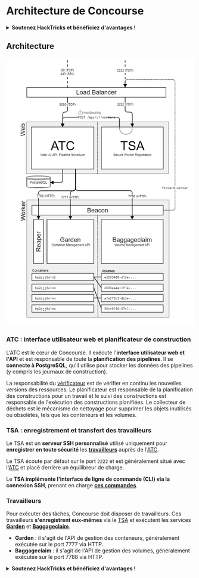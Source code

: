 # Architecture de Concourse

<details>

<summary><strong>Soutenez HackTricks et bénéficiez d'avantages !</strong></summary>

* Si vous souhaitez voir votre **entreprise annoncée dans HackTricks** ou si vous souhaitez accéder à la **dernière version de PEASS ou télécharger HackTricks en PDF**, consultez les [**PLANS D'ABONNEMENT**](https://github.com/sponsors/carlospolop) !
* Obtenez le [**swag officiel PEASS & HackTricks**](https://peass.creator-spring.com)
* Découvrez [**The PEASS Family**](https://opensea.io/collection/the-peass-family), notre collection exclusive de [**NFTs**](https://opensea.io/collection/the-peass-family)
* **Rejoignez le** 💬 [**groupe Discord**](https://discord.gg/hRep4RUj7f) ou le [**groupe Telegram**](https://t.me/peass) ou **suivez** moi sur **Twitter** 🐦 [**@carlospolopm**](https://twitter.com/carlospolopm)**.**
* **Partagez vos astuces de piratage en soumettant des PR aux** référentiels [**HackTricks**](https://github.com/carlospolop/hacktricks) et [**HackTricks Cloud**](https://github.com/carlospolop/hacktricks-cloud) github.

</details>

## Architecture

![](<../../.gitbook/assets/image (39) (1).png>)

### ATC : interface utilisateur web et planificateur de construction

L'ATC est le cœur de Concourse. Il exécute l'**interface utilisateur web et l'API** et est responsable de toute la **planification des pipelines**. Il se **connecte à PostgreSQL**, qu'il utilise pour stocker les données des pipelines (y compris les journaux de construction).

La responsabilité du [vérificateur](https://concourse-ci.org/checker.html) est de vérifier en continu les nouvelles versions des ressources. Le planificateur est responsable de la planification des constructions pour un travail et le suivi des constructions est responsable de l'exécution des constructions planifiées. Le collecteur de déchets est le mécanisme de nettoyage pour supprimer les objets inutilisés ou obsolètes, tels que les conteneurs et les volumes.

### TSA : enregistrement et transfert des travailleurs

Le TSA est un **serveur SSH personnalisé** utilisé uniquement pour **enregistrer en toute sécurité** les [**travailleurs**](https://concourse-ci.org/internals.html#architecture-worker) auprès de l'[ATC](https://concourse-ci.org/internals.html#component-atc).

Le TSA écoute par défaut sur le port `2222` et est généralement situé avec l'[ATC](https://concourse-ci.org/internals.html#component-atc) et placé derrière un équilibreur de charge.

Le **TSA implémente l'interface de ligne de commande (CLI) via la connexion SSH**, prenant en charge [**ces commandes**](https://concourse-ci.org/internals.html#component-tsa).

### Travailleurs

Pour exécuter des tâches, Concourse doit disposer de travailleurs. Ces travailleurs **s'enregistrent eux-mêmes** via le [TSA](https://concourse-ci.org/internals.html#component-tsa) et exécutent les services [**Garden**](https://github.com/cloudfoundry-incubator/garden) et [**Baggageclaim**](https://github.com/concourse/baggageclaim).

* **Garden** : il s'agit de l'API de gestion des conteneurs, généralement exécutée sur le port 7777 via HTTP.
* **Baggageclaim** : il s'agit de l'API de gestion des volumes, généralement exécutée sur le port 7788 via HTTP.

<details>

<summary><strong>Soutenez HackTricks et bénéficiez d'avantages !</strong></summary>

* Si vous souhaitez voir votre **entreprise annoncée dans HackTricks** ou si vous souhaitez accéder à la **dernière version de PEASS ou télécharger HackTricks en PDF**, consultez les [**PLANS D'ABONNEMENT**](https://github.com/sponsors/carlospolop) !
* Obtenez le [**swag officiel PEASS & HackTricks**](https://peass.creator-spring.com)
* Découvrez [**The PEASS Family**](https://opensea.io/collection/the-peass-family), notre collection exclusive de [**NFTs**](https://opensea.io/collection/the-peass-family)
* **Rejoignez le** 💬 [**groupe Discord**](https://discord.gg/hRep4RUj7f) ou le [**groupe Telegram**](https://t.me/peass) ou **suivez** moi sur **Twitter** 🐦 [**@carlospolopm**](https://twitter.com/carlospolopm)**.**
* **Partagez vos astuces de piratage en soumettant des PR aux** référentiels [**HackTricks**](https://github.com/carlospolop/hacktricks) et [**HackTricks Cloud**](https://github.com/carlospolop/hacktricks-cloud) github.

</details>
